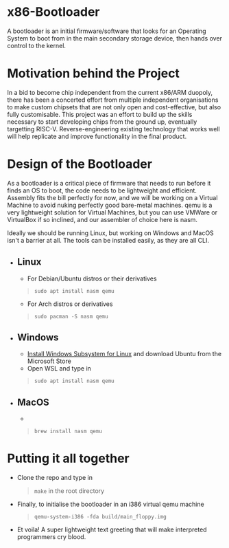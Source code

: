 # x86-Bootloader
A bootloader is an initial firmware/software that looks for an Operating System to boot from in the main secondary storage device, then hands over control to the kernel.

# Motivation behind the Project

In a bid to become chip independent from the current x86/ARM duopoly, there has been a concerted effort from multiple independent organisations to make custom chipsets that are not only open and cost-effective, but also fully customisable. This project was an effort to build up the skills necessary to start developing chips from the ground up, eventually targetting RISC-V. Reverse-engineering existing technology that works well will help replicate and improve functionality in the final product.

# Design of the Bootloader

As a bootloader is a critical piece of firmware that needs to run before it finds an OS to boot, the code needs to be lightweight and efficient. Assembly fits the bill perfectly for now, and we will be working on a Virtual Machine to avoid nuking perfectly good bare-metal machines. qemu is a very lightweight solution for Virtual Machines, but you can use VMWare or VirtualBox if so inclined, and our assembler of choice here is nasm.

Ideally we should be running Linux, but working on Windows and MacOS isn't a barrier at all. The tools can be installed easily, as they are all CLI.

- ## Linux

  - For Debian/Ubuntu distros or their derivatives
  > `sudo apt install nasm qemu`

  - For Arch distros or derivatives
  > `sudo pacman -S nasm qemu`

- ## Windows

  - [Install Windows Subsystem for Linux](https://www.windowscentral.com/how-install-wsl2-windows-10) and download Ubuntu from the Microsoft Store
  - Open WSL and type in
  > `sudo apt install nasm qemu`
  
- ## MacOS
  - 
  > `brew install nasm qemu`
  
# Putting it all together

- Clone the repo and type in
  > `make`
  in the root directory
- Finally, to initialise the bootloader in an i386 virtual qemu machine
  > `qemu-system-i386 -fda build/main_floppy.img`
- Et voila! A super lightweight text greeting that will make interpreted programmers cry blood.
